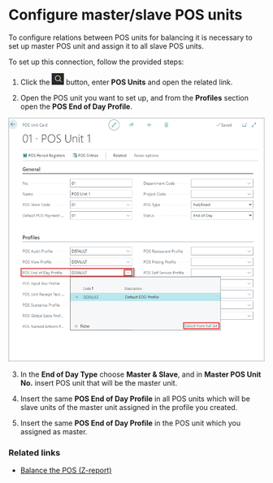 # Configure master/slave POS units

To configure relations between POS units for balancing it is necessary to set up master POS unit and assign it to all slave POS units.

To set up this connection, follow the provided steps:

1. Click the ![Lightbulb that opens the Tell Me feature](../../../images/Icons/Lightbulb_icon.png "Tell Me what you want to do") button, enter **POS Units** and open the related link.
   
2. Open the POS unit you want to set up, and from the **Profiles** section open the **POS End of Day Profile**.

![pos_end_of_day](../images/POS%20end%20of%20day%20master.png)

3. In the **End of Day Type** choose **Master & Slave**, and in **Master POS Unit No.** insert POS unit that will be the master unit.

4. Insert the same **POS End of Day Profile** in all POS units which will be slave units of the master unit assigned in the profile you created.

5. Insert the same **POS End of Day Profile** in the POS unit which you assigned as master.

### Related links

- [Balance the POS (Z-report)](balance_the_pos.md)